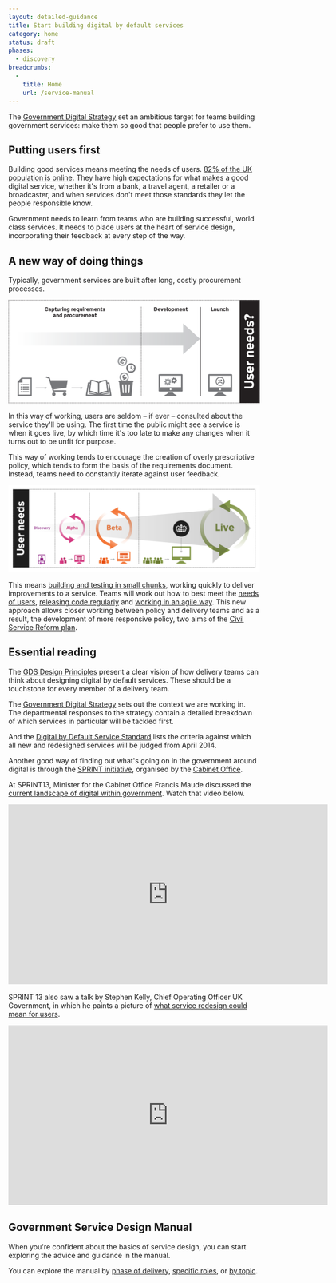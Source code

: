 ```yaml
---
layout: detailed-guidance
title: Start building digital by default services 
category: home
status: draft
phases:
  - discovery
breadcrumbs:
  -
    title: Home
    url: /service-manual
---
```


The [Government Digital Strategy](/digitalstrategy) set an ambitious target for teams building government services: make them so good that people prefer to use them.

## Putting users first

Building good services means meeting the needs of users. [82% of the UK population is online](http://publications.cabinetoffice.gov.uk/digital/research/#uk-digital-landscape). They have high expectations for what makes a good digital service, whether it's from a bank, a travel agent, a retailer or a broadcaster, and when services don't meet those standards they let the people responsible know.

Government needs to learn from teams who are building successful, world class services. It needs to place users at the heart of service design, incorporating their feedback at every step of the way.

## A new way of doing things

Typically, government services are built after long, costly procurement processes. 

<img src="/service-manual/assets/images/old-way.png" alt="Diagram showing old ways of building services" />

In this way of working, users are seldom – if ever – consulted about the service they'll be using. The first time the public might see a service is when it goes live, by which time it's too late to make any changes when it turns out to be unfit for purpose.

This way of working tends to encourage the creation of overly prescriptive policy, which tends to form the basis of the requirements document. Instead, teams need to constantly iterate against user feedback.

<img src="/service-manual/assets/images/DBD_Graph.jpg" alt="Diagram showing the four main development phases of a digital by default service" />

This means [building and testing in small chunks](/service-manual/agile), working quickly to deliver improvements to a service. Teams will work out how to best meet the [needs of users](/service-manual/users/user-needs.html), [releasing code regularly](/service-manual/making-software/release-strategies.html) and [working in an agile way](/service-manual/agile). This new approach allows closer working between policy and delivery teams and as a result, the development of more responsive policy, two aims of the [Civil Service Reform plan](http://www.civilservice.gov.uk/wp-content/uploads/2012/06/Civil-Service-Reform-Plan-acc-final.pdf). 

## Essential reading

The [GDS Design Principles](/designprinciples) present a clear vision of how delivery teams can think about designing digital by default services. These should be a touchstone for every member of a delivery team.

The [Government Digital Strategy](/digitalstrategy) sets out the context we are working in. The departmental responses to the strategy contain a detailed breakdown of which services in particular will be tackled first.

And the [Digital by Default Service Standard](/service-manual/digital-by-default) lists the criteria against which all new and redesigned services will be judged from April 2014.

Another good way of finding out what's going on in the government around digital is through the [SPRINT initiative](http://digital.cabinetoffice.gov.uk/sprint-13/), organised by the [Cabinet Office](/government/organisations/cabinet-office). 

At SPRINT13, Minister for the Cabinet Office Francis Maude discussed the [current landscape of digital within government](http://www.youtube.com/watch?v=pa07ltj4K4w). Watch that video below.

<iframe width="640" height="360" src="https://www.youtube.com/embed/pa07ltj4K4w?rel=0" frameborder="0" allowfullscreen></iframe>

SPRINT 13 also saw a talk by Stephen Kelly, Chief Operating Officer UK Government, in which he paints a picture of [what service redesign could mean for users](http://www.youtube.com/watch?v=X1A8cg__LpM).

<iframe width="640" height="360" src="https://www.youtube.com/embed/X1A8cg__LpM?rel=0" frameborder="0" allowfullscreen></iframe>

## Government Service Design Manual

When you're confident about the basics of service design, you can start exploring the advice and guidance in the manual.

You can explore the manual by [phase of delivery](/service-manual/phases), [specific roles](/service-manual), or [by topic](/service-manual/browse).
